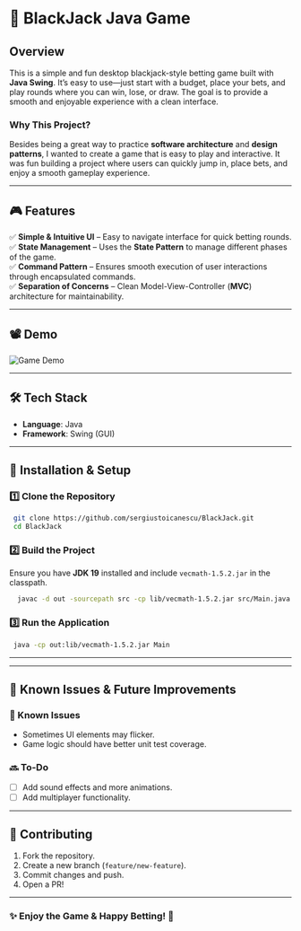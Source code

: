 # 🎲 BlackJack Java Game

## Overview
This is a simple and fun desktop blackjack-style betting game built with **Java Swing**. It’s easy to use—just start with a budget, place your bets, and play rounds where you can win, lose, or draw. The goal is to provide a smooth and enjoyable experience with a clean interface.

### Why This Project?
Besides being a great way to practice **software architecture** and **design patterns**, I wanted to create a game that is easy to play and interactive. It was fun building a project where users can quickly jump in, place bets, and enjoy a smooth gameplay experience.

---

## 🎮 Features
✅ **Simple & Intuitive UI** – Easy to navigate interface for quick betting rounds.  
✅ **State Management** – Uses the **State Pattern** to manage different phases of the game.  
✅ **Command Pattern** – Ensures smooth execution of user interactions through encapsulated commands.  
✅ **Separation of Concerns** – Clean Model-View-Controller (**MVC**) architecture for maintainability.

---

## 📽️ Demo
![Game Demo](screenshots/BlackJackDemo.gif)

---

## 🛠️ Tech Stack
- **Language**: Java
- **Framework**: Swing (GUI)

---

## 🚀 Installation & Setup

### 1️⃣ Clone the Repository
```sh
 git clone https://github.com/sergiustoicanescu/BlackJack.git
 cd BlackJack
```

### 2️⃣ Build the Project
Ensure you have **JDK 19** installed and include `vecmath-1.5.2.jar` in the classpath.
```sh
  javac -d out -sourcepath src -cp lib/vecmath-1.5.2.jar src/Main.java
```

### 3️⃣ Run the Application
```sh
 java -cp out:lib/vecmath-1.5.2.jar Main
```

---

---

## 🐞 Known Issues & Future Improvements
### 🔴 Known Issues
- Sometimes UI elements may flicker.
- Game logic should have better unit test coverage.

### 🔜 To-Do
- [ ] Add sound effects and more animations.
- [ ] Add multiplayer functionality.

---

## 🤝 Contributing
1. Fork the repository.
2. Create a new branch (`feature/new-feature`).
3. Commit changes and push.
4. Open a PR!

---

### ✨ Enjoy the Game & Happy Betting! 🎰
